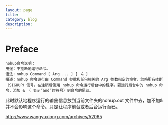 ```yaml
---
layout: page
title:	
category: blog
description: 
---
```

# Preface

	nohup命令说明：
	用途：不挂断地运行命令。
	语法：nohup Command [ Arg ... ] [　& ]
	描述：nohup 命令运行由 Command 参数和任何相关的 Arg 参数指定的命令，忽略所有挂断（SIGHUP）信号。在注销后使用 nohup 命令运行后台中的程序。要运行后台中的 nohup 命令，添加 & （ 表示“and”的符号）到命令的尾部。

此时默认地程序运行的输出信息放到当前文件夹的nohup.out 文件中去，加不加&并不会影响这个命令。只是让程序前台或者后台运行而已。

http://www.wangyuxiong.com/archives/52065
